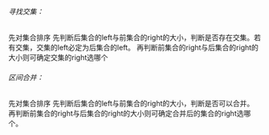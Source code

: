 ###### 寻找交集：
先对集合排序
先判断后集合的left与前集合的right的大小，判断是否存在交集。若有交集，交集的left必定为后集合的left。
再判断前集合的right与后集合的right的大小则可确定交集的right选哪个
###### 区间合并：
先对集合排序
先判断后集合的left与前集合的right的大小，判断是否可以合并。
再判断前集合的right与后集合的right的大小则可确定合并后的集合的right选哪个。
